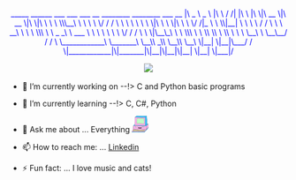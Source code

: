 <div align="center">
<p style="color:blue">
  _____ ______       ___    ___      ___       __   ________  ________  ___  __       
|\   _ \  _   \    |\  \  /  /|    |\  \     |\  \|\   __  \|\   __  \|\  \|\  \     
\ \  \\\__\ \  \   \ \  \/  / /    \ \  \    \ \  \ \  \|\  \ \  \|\  \ \  \/  /|_   
 \ \  \\|__| \  \   \ \    / /      \ \  \  __\ \  \ \  \\\  \ \   _  _\ \   ___  \  
  \ \  \    \ \  \   \/  /  /        \ \  \|\__\_\  \ \  \\\  \ \  \\  \\ \  \\ \  \ 
   \ \__\    \ \__\__/  / /           \ \____________\ \_______\ \__\\ _\\ \__\\ \__\
    \|__|     \|__|\___/ /             \|____________|\|_______|\|__|\|__|\|__| \|__|
                  \|___|/                                                            
 </p> 
  </div>

<!-- <img src="https://www.freepik.com/premium-vector/mobile-app-development-background_5546916.htm#page=4&query=code&position=30"> -->
<!-- <img src="/images/612.jpg" > --> 

<div align="center">
<img src="/Images/MOSHED-2021-5-5-15-53-22.gif" >
</div>


- 🔭 I’m currently working on --!> C  and Python basic programs

- 🌱 I’m currently learning --!> C, C#, Python 
- 💬 Ask me about ... Everything <img src="/Images/giphy.gif" width="30" height="30" />
- 📫 How to reach me: ... [Linkedin](https://www.linkedin.com/in/raimundo-gallino-bb60671b6/)
- ⚡ Fun fact: ... I love music and cats!

